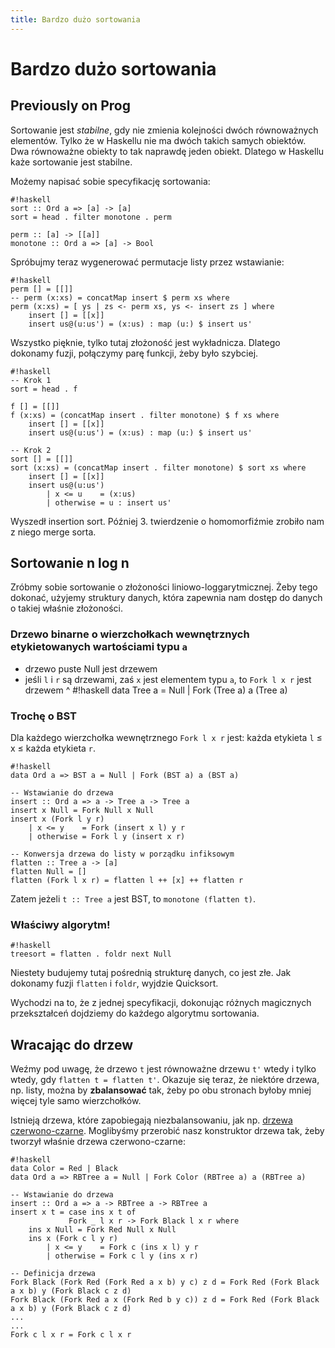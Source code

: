 ```yaml
---
title: Bardzo dużo sortowania
---
```


# Bardzo dużo sortowania

## Previously on Prog

Sortowanie jest _stabilne_, gdy nie zmienia kolejności dwóch równoważnych elementów. Tylko że w Haskellu nie ma dwóch takich samych obiektów. Dwa równoważne obiekty to tak naprawdę jeden obiekt. Dlatego w Haskellu każe sortowanie jest stabilne.

Możemy napisać sobie specyfikację sortowania:

    #!haskell
    sort :: Ord a => [a] -> [a]
    sort = head . filter monotone . perm

    perm :: [a] -> [[a]]
    monotone :: Ord a => [a] -> Bool

Spróbujmy teraz wygenerować permutacje listy przez wstawianie:

    #!haskell
    perm [] = [[]]
    -- perm (x:xs) = concatMap insert $ perm xs where
    perm (x:xs) = [ ys | zs <- perm xs, ys <- insert zs ] where
        insert [] = [[x]]
        insert us@(u:us') = (x:us) : map (u:) $ insert us'

Wszystko pięknie, tylko tutaj złożoność jest wykładnicza. Dlatego dokonamy fuzji, połączymy parę funkcji, żeby było szybciej.

    #!haskell
    -- Krok 1
    sort = head . f

    f [] = [[]]
    f (x:xs) = (concatMap insert . filter monotone) $ f xs where 
        insert [] = [[x]]
        insert us@(u:us') = (x:us) : map (u:) $ insert us'

    -- Krok 2
    sort [] = [[]]
    sort (x:xs) = (concatMap insert . filter monotone) $ sort xs where 
        insert [] = [[x]]
        insert us@(u:us')
            | x <= u    = (x:us)
            | otherwise = u : insert us'

Wyszedł insertion sort. Później 3. twierdzenie o homomorfiźmie zrobiło nam z niego merge sorta.

## Sortowanie n log n

Zróbmy sobie sortowanie o złożoności liniowo-loggarytmicznej. Żeby tego dokonać, użyjemy struktury danych, która zapewnia nam dostęp do danych o takiej właśnie złożoności.

### Drzewo binarne o wierzchołkach wewnętrznych etykietowanych wartościami typu `a`

- drzewo puste Null jest drzewem
- jeśli `l` i `r` są drzewami, zaś `x` jest elementem typu `a`, to `Fork l x r` jest drzewem
^
    #!haskell
    data Tree a = Null | Fork (Tree a) a (Tree a)

### Trochę o BST

Dla każdego wierzchołka wewnętrznego `Fork l x r` jest: każda etykieta `l` ≤ x ≤ każda etykieta `r`.

    #!haskell
    data Ord a => BST a = Null | Fork (BST a) a (BST a)

    -- Wstawianie do drzewa
    insert :: Ord a => a -> Tree a -> Tree a
    insert x Null = Fork Null x Null
    insert x (Fork l y r)
        | x <= y    = Fork (insert x l) y r
        | otherwise = Fork l y (insert x r)

    -- Konwersja drzewa do listy w porządku infiksowym
    flatten :: Tree a -> [a]
    flatten Null = []
    flatten (Fork l x r) = flatten l ++ [x] ++ flatten r

Zatem jeżeli `t :: Tree a` jest BST, to `monotone (flatten t)`.

### Właściwy algorytm!

    #!haskell
    treesort = flatten . foldr next Null

Niestety budujemy tutaj pośrednią strukturę danych, co jest złe. Jak dokonamy fuzji `flatten` i `foldr`, wyjdzie Quicksort.

Wychodzi na to, że z jednej specyfikacji, dokonując różnych magicznych przekształceń dojdziemy do każdego algorytmu sortowania.

## Wracając do drzew

Weźmy pod uwagę, że drzewo `t` jest równoważne drzewu `t'` wtedy i tylko wtedy, gdy `flatten t = flatten t'`. Okazuje się teraz, że niektóre drzewa, np. listy, można by **zbalansować** tak, żeby po obu stronach byłoby mniej więcej tyle samo wierzchołków.

Istnieją drzewa, które zapobiegają niezbalansowaniu, jak np. [drzewa czerwono-czarne](http://pl.wikipedia.org/wiki/Drzewo_czerwono-czarne). Moglibyśmy przerobić nasz konstruktor drzewa tak, żeby tworzył właśnie drzewa czerwono-czarne:

    #!haskell
    data Color = Red | Black
    data Ord a => RBTree a = Null | Fork Color (RBTree a) a (RBTree a)

    -- Wstawianie do drzewa
    insert :: Ord a => a -> RBTree a -> RBTree a
    insert x t = case ins x t of
                 Fork _ l x r -> Fork Black l x r where
        ins x Null = Fork Red Null x Null
        ins x (Fork c l y r)
            | x <= y    = Fork c (ins x l) y r
            | otherwise = Fork c l y (ins x r)

    -- Definicja drzewa
    Fork Black (Fork Red (Fork Red a x b) y c) z d = Fork Red (Fork Black a x b) y (Fork Black c z d)
    Fork Black (Fork Red a x (Fork Red b y c)) z d = Fork Red (Fork Black a x b) y (Fork Black c z d)
    ...
    ...
    Fork c l x r = Fork c l x r
